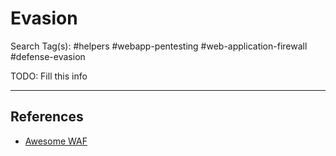 # Evasion

Search Tag(s): #helpers #webapp-pentesting #web-application-firewall #defense-evasion

TODO: Fill this info

---
## References

- [Awesome WAF](https://github.com/0xInfection/Awesome-WAF)